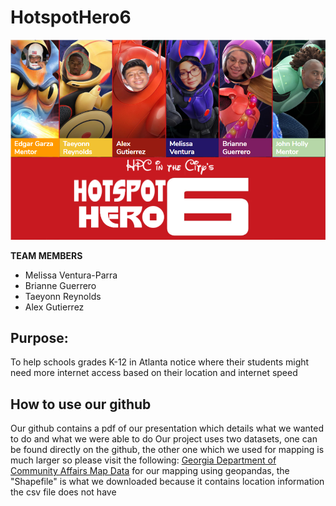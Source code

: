 # HotspotHero6
![hhbackground.png](hhbackground.png)

**TEAM MEMBERS** 
* Melissa Ventura-Parra
* Brianne Guerrero
* Taeyonn Reynolds 
* Alex Gutierrez

## Purpose:
To help schools grades K-12 in Atlanta notice where their students might need more internet access based on their location and internet speed 

## How to use our github
Our github contains a pdf of our presentation which details what we wanted to do and what we were able to do
Our project uses two datasets, one can be found directly on the github, the other one which we used for mapping is much larger so please visit the following:
[Georgia Department of Community Affairs Map Data](https://broadband.georgia.gov/maps/map-data)
for our mapping using geopandas, the "Shapefile" is what we downloaded because it contains location information the csv file does not have
